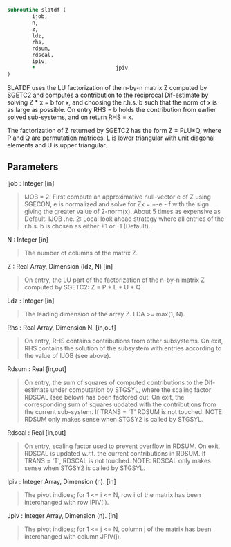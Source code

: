 ```fortran
subroutine slatdf (
		ijob,
		n,
		z,
		ldz,
		rhs,
		rdsum,
		rdscal,
		ipiv,
		*                          jpiv
)
```

 SLATDF uses the LU factorization of the n-by-n matrix Z computed by
 SGETC2 and computes a contribution to the reciprocal Dif-estimate
 by solving Z * x = b for x, and choosing the r.h.s. b such that
 the norm of x is as large as possible. On entry RHS = b holds the
 contribution from earlier solved sub-systems, and on return RHS = x.

 The factorization of Z returned by SGETC2 has the form Z = P*L*U*Q,
 where P and Q are permutation matrices. L is lower triangular with
 unit diagonal elements and U is upper triangular.

## Parameters
Ijob : Integer [in]
> IJOB = 2: First compute an approximative null-vector e
> of Z using SGECON, e is normalized and solve for
> Zx = +-e - f with the sign giving the greater value
> of 2-norm(x). About 5 times as expensive as Default.
> IJOB .ne. 2: Local look ahead strategy where all entries of
> the r.h.s. b is chosen as either +1 or -1 (Default).

N : Integer [in]
> The number of columns of the matrix Z.

Z : Real Array, Dimension (ldz, N) [in]
> On entry, the LU part of the factorization of the n-by-n
> matrix Z computed by SGETC2:  Z = P * L * U * Q

Ldz : Integer [in]
> The leading dimension of the array Z.  LDA >= max(1, N).

Rhs : Real Array, Dimension N. [in,out]
> On entry, RHS contains contributions from other subsystems.
> On exit, RHS contains the solution of the subsystem with
> entries according to the value of IJOB (see above).

Rdsum : Real [in,out]
> On entry, the sum of squares of computed contributions to
> the Dif-estimate under computation by STGSYL, where the
> scaling factor RDSCAL (see below) has been factored out.
> On exit, the corresponding sum of squares updated with the
> contributions from the current sub-system.
> If TRANS = 'T' RDSUM is not touched.
> NOTE: RDSUM only makes sense when STGSY2 is called by STGSYL.

Rdscal : Real [in,out]
> On entry, scaling factor used to prevent overflow in RDSUM.
> On exit, RDSCAL is updated w.r.t. the current contributions
> in RDSUM.
> If TRANS = 'T', RDSCAL is not touched.
> NOTE: RDSCAL only makes sense when STGSY2 is called by
> STGSYL.

Ipiv : Integer Array, Dimension (n). [in]
> The pivot indices; for 1 <= i <= N, row i of the
> matrix has been interchanged with row IPIV(i).

Jpiv : Integer Array, Dimension (n). [in]
> The pivot indices; for 1 <= j <= N, column j of the
> matrix has been interchanged with column JPIV(j).

